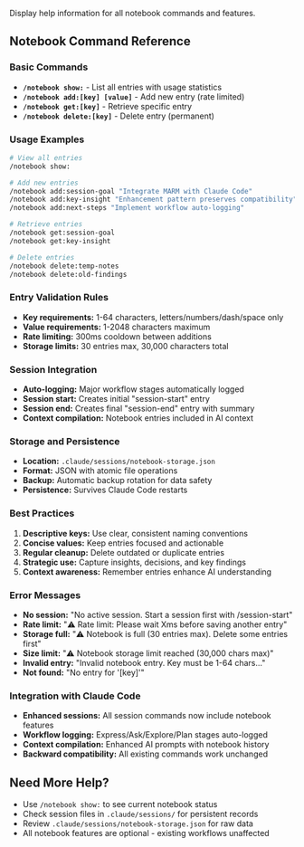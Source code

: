 Display help information for all notebook commands and features.

## Notebook Command Reference

### Basic Commands
- **`/notebook show:`** - List all entries with usage statistics
- **`/notebook add:[key] [value]`** - Add new entry (rate limited)
- **`/notebook get:[key]`** - Retrieve specific entry
- **`/notebook delete:[key]`** - Delete entry (permanent)

### Usage Examples
```bash
# View all entries
/notebook show:

# Add new entries
/notebook add:session-goal "Integrate MARM with Claude Code"
/notebook add:key-insight "Enhancement pattern preserves compatibility"
/notebook add:next-steps "Implement workflow auto-logging"

# Retrieve entries
/notebook get:session-goal
/notebook get:key-insight

# Delete entries
/notebook delete:temp-notes
/notebook delete:old-findings
```

### Entry Validation Rules
- **Key requirements:** 1-64 characters, letters/numbers/dash/space only
- **Value requirements:** 1-2048 characters maximum
- **Rate limiting:** 300ms cooldown between additions
- **Storage limits:** 30 entries max, 30,000 characters total

### Session Integration
- **Auto-logging:** Major workflow stages automatically logged
- **Session start:** Creates initial "session-start" entry
- **Session end:** Creates final "session-end" entry with summary
- **Context compilation:** Notebook entries included in AI context

### Storage and Persistence
- **Location:** `.claude/sessions/notebook-storage.json`
- **Format:** JSON with atomic file operations
- **Backup:** Automatic backup rotation for data safety
- **Persistence:** Survives Claude Code restarts

### Best Practices
1. **Descriptive keys:** Use clear, consistent naming conventions
2. **Concise values:** Keep entries focused and actionable
3. **Regular cleanup:** Delete outdated or duplicate entries
4. **Strategic use:** Capture insights, decisions, and key findings
5. **Context awareness:** Remember entries enhance AI understanding

### Error Messages
- **No session:** "No active session. Start a session first with /session-start"
- **Rate limit:** "⚠️ Rate limit: Please wait Xms before saving another entry"
- **Storage full:** "⚠️ Notebook is full (30 entries max). Delete some entries first"
- **Size limit:** "⚠️ Notebook storage limit reached (30,000 chars max)"
- **Invalid entry:** "Invalid notebook entry. Key must be 1-64 chars..."
- **Not found:** "No entry for '[key]'"

### Integration with Claude Code
- **Enhanced sessions:** All session commands now include notebook features
- **Workflow logging:** Express/Ask/Explore/Plan stages auto-logged
- **Context compilation:** Enhanced AI prompts with notebook history
- **Backward compatibility:** All existing commands work unchanged

## Need More Help?
- Use `/notebook show:` to see current notebook status
- Check session files in `.claude/sessions/` for persistent records
- Review `.claude/sessions/notebook-storage.json` for raw data
- All notebook features are optional - existing workflows unaffected